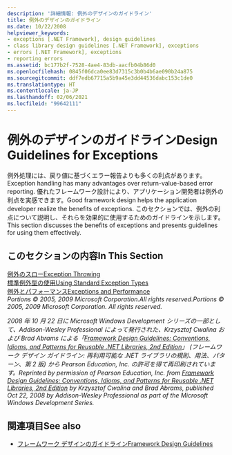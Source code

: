 ```yaml
---
description: '詳細情報: 例外のデザインのガイドライン'
title: 例外のデザインのガイドライン
ms.date: 10/22/2008
helpviewer_keywords:
- exceptions [.NET Framework], design guidelines
- class library design guidelines [.NET Framework], exceptions
- errors [.NET Framework], exceptions
- reporting errors
ms.assetid: bc177b2f-7528-4ae4-83db-aacfb04b86d0
ms.openlocfilehash: 0845f06dca0ee83d7315c3b0b4b6ae090b24a875
ms.sourcegitcommit: ddf7edb67715a5b9a45e3dd44536dabc153c1de0
ms.translationtype: HT
ms.contentlocale: ja-JP
ms.lasthandoff: 02/06/2021
ms.locfileid: "99642111"
---
```

# <a name="design-guidelines-for-exceptions"></a><span data-ttu-id="34ab5-103">例外のデザインのガイドライン</span><span class="sxs-lookup"><span data-stu-id="34ab5-103">Design Guidelines for Exceptions</span></span>

<span data-ttu-id="34ab5-104">例外処理には、戻り値に基づくエラー報告よりも多くの利点があります。</span><span class="sxs-lookup"><span data-stu-id="34ab5-104">Exception handling has many advantages over return-value-based error reporting.</span></span> <span data-ttu-id="34ab5-105">優れたフレームワーク設計により、アプリケーション開発者は例外の利点を実感できます。</span><span class="sxs-lookup"><span data-stu-id="34ab5-105">Good framework design helps the application developer realize the benefits of exceptions.</span></span> <span data-ttu-id="34ab5-106">このセクションでは、例外の利点について説明し、それらを効果的に使用するためのガイドラインを示します。</span><span class="sxs-lookup"><span data-stu-id="34ab5-106">This section discusses the benefits of exceptions and presents guidelines for using them effectively.</span></span>  
  
## <a name="in-this-section"></a><span data-ttu-id="34ab5-107">このセクションの内容</span><span class="sxs-lookup"><span data-stu-id="34ab5-107">In This Section</span></span>  

 [<span data-ttu-id="34ab5-108">例外のスロー</span><span class="sxs-lookup"><span data-stu-id="34ab5-108">Exception Throwing</span></span>](exception-throwing.md)  
 [<span data-ttu-id="34ab5-109">標準例外型の使用</span><span class="sxs-lookup"><span data-stu-id="34ab5-109">Using Standard Exception Types</span></span>](using-standard-exception-types.md)  
 [<span data-ttu-id="34ab5-110">例外とパフォーマンス</span><span class="sxs-lookup"><span data-stu-id="34ab5-110">Exceptions and Performance</span></span>](exceptions-and-performance.md)  
 <span data-ttu-id="34ab5-111">*Portions © 2005, 2009 Microsoft Corporation.All rights reserved.*</span><span class="sxs-lookup"><span data-stu-id="34ab5-111">*Portions © 2005, 2009 Microsoft Corporation. All rights reserved.*</span></span>  
  
 <span data-ttu-id="34ab5-112">*2008 年 10 月 22 日に Microsoft Windows Development シリーズの一部として、Addison-Wesley Professional によって発行された、Krzysztof Cwalina および Brad Abrams による「[Framework Design Guidelines: Conventions, Idioms, and Patterns for Reusable .NET Libraries, 2nd Edition](https://www.informit.com/store/framework-design-guidelines-conventions-idioms-and-9780321545619)」 (フレームワーク デザイン ガイドライン: 再利用可能な .NET ライブラリの規則、用法、パターン、第 2 版) から Pearson Education, Inc. の許可を得て再印刷されています。*</span><span class="sxs-lookup"><span data-stu-id="34ab5-112">*Reprinted by permission of Pearson Education, Inc. from [Framework Design Guidelines: Conventions, Idioms, and Patterns for Reusable .NET Libraries, 2nd Edition](https://www.informit.com/store/framework-design-guidelines-conventions-idioms-and-9780321545619) by Krzysztof Cwalina and Brad Abrams, published Oct 22, 2008 by Addison-Wesley Professional as part of the Microsoft Windows Development Series.*</span></span>  
  
## <a name="see-also"></a><span data-ttu-id="34ab5-113">関連項目</span><span class="sxs-lookup"><span data-stu-id="34ab5-113">See also</span></span>

- [<span data-ttu-id="34ab5-114">フレームワーク デザインのガイドライン</span><span class="sxs-lookup"><span data-stu-id="34ab5-114">Framework Design Guidelines</span></span>](index.md)
